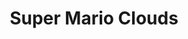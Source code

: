 ---
ee_id: '7'
site: '1'
type: '2'
url: 2002-001-super-mario-clouds
title: Super Mario Clouds
year: '2002'
display_year: '2002'
medium: Modded Super Mario Bros. cartridge
dims: Dimensions variable
pitch: "​Super Mario Brothers, ... but with just the clouds."
ps: 'Super Mario Clouds is an old Mario Brothers cartridge which I modified to erase
  everything but the clouds. Check below for the ROM &amp; a link to the source code.
  When this wz first posted 2 the net in 02 is wz as a DIY tutorial. As I kept on
  updating CMS’s on my website, eventually this tutorial got mangled. None the less,
  4 those interested, here iz the <a href="https://webrecorder.io/cory_arcangel/super-mario-clouds/list/2002-/b1/20021118090831/http://www.beigerecords.com/cory/21c/21c.html"
  target="_blank">2002</a> &amp; <a href="https://webrecorder.io/cory_arcangel/super-mario-clouds/list/2006-/b1/20060206020036/http://www.beigerecords.com:80/cory/Things_I_Made_in_2003/"
  target="_blank">2006</a> posts (thx web recorder!). FYI: I still need 2 get around
  2 cleaning up all the different versions of this code (all so unorganised &amp;
  with so many bugs!), and making an official The Source zine. Coming soon, I promise.'
live_url:
related: "[185] [2005-021-super-landscape-1] 2005-021 Super Landscape #1"
youtube:
related_code: https://github.com/coryarcangel/Super-Mario-Clouds
imgs: mario-clouds-2002-001-cartridge-2-database-ih.jpg
subheading:
download:
add_credit:
commission:
layout: things-i-made
---